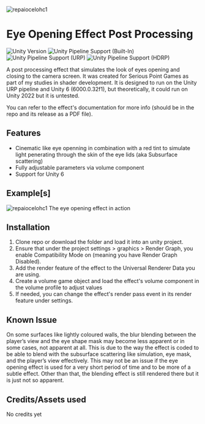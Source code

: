 ![repaiocelohc1](https://github.com/user-attachments/assets/a0ae9d54-8009-4471-8f0c-5b6f11c8b7fe)

# Eye Opening Effect Post Processing
![Unity Version](https://img.shields.io/badge/Unity-6000.0.27%27LTS%2B-blueviolet?logo=unity)
![Unity Pipeline Support (Built-In)](https://img.shields.io/badge/BiRP_❌-darkgreen?logo=unity)
![Unity Pipeline Support (URP)](https://img.shields.io/badge/URP_✔️-blue?logo=unity)
![Unity Pipeline Support (HDRP)](https://img.shields.io/badge/HDRP_❌-darkred?logo=unity)
 
A post processing effect that simulates the look of eyes opening and closing to the camera screen. It was created for Serious Point Games as part of my studies in shader development.
It is designed to run on the Unity URP pipeline and Unity 6 (6000.0.32f1), but theoretically, it could run on Unity 2022 but it is untested. 

You can refer to the effect's documentation for more info (should be in the repo and its release as a PDF file).

## Features
- Cinematic like eye openning in combination with a red tint to simulate light penerating through the skin of the eye lids (aka Subsurface scattering)
- Fully adjustable parameters via volume component
- Support for Unity 6
  
## Example[s]
![repaiocelohc1](https://github.com/user-attachments/assets/a0ae9d54-8009-4471-8f0c-5b6f11c8b7fe)
The eye opening effect in action
<br>

## Installation
1. Clone repo or download the folder and load it into an unity project.
2. Ensure that under the project settings > graphics > Render Graph, you enable Compatibility Mode on (meaning you have Render Graph Disabled).
3. Add the render feature of the effect to the Universal Renderer Data you are using.
4. Create a volume game object and load the effect's volume component in the volume profile to adjust values
5. If needed, you can change the effect's render pass event in its render feature under settings.

## Known Issue
On some surfaces like lightly coloured walls, the blur blending between the player’s view and the eye shape mask may become less apparent or in some cases, not apparent at all.
This is due to the way the effect is coded to be able to blend with the subsurface scattering like simulation, eye mask, and the player’s view effectively. This may not be an issue if the
eye opening effect is used for a very short period of time and to be more of a subtle effect. Other than that, the blending effect is still rendered there but it is just not so apparent.

## Credits/Assets used
No credits yet
